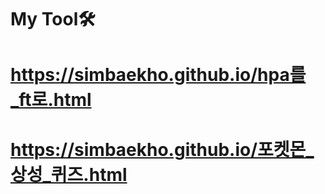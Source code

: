 # My Tool🛠️
# https://simbaekho.github.io/hpa를_ft로.html
# https://simbaekho.github.io/포켓몬_상성_퀴즈.html
